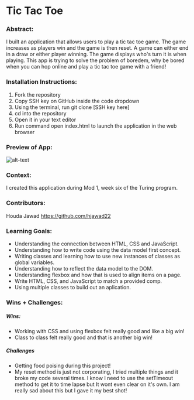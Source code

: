 # Tic Tac Toe

### Abstract:
I built an application that allows users to play a tic tac toe game. The game increases as players win and the game is then reset. A game can either end in a draw or either player winning. The game displays who's turn it is when playing. This app is trying to solve the problem of boredem, why be bored when you can hop online and play a tic tac toe game with a friend!

### Installation Instructions:
1. Fork the repository
2. Copy SSH key on GitHub inside the code dropdown
3. Using the terminal, run git clone [SSH key here]
4. cd into the repository
5. Open it in your text editor
6. Run command open index.html to launch the application in the web browser

### Preview of App:


![alt-text](https://media.giphy.com/media/GczwHIrWimntP5cZtS/giphy.gif
)

### Context:
I created this application during Mod 1, week six of the Turing program. 

### Contributors:

Houda Jawad 
https://github.com/hjawad22 

### Learning Goals:
- Understanding the connection between HTML, CSS and JavaScript.
- Understanding how to write code using the data model first concept.
- Writing classes and learning how to use new instances of classes as global variables.
- Understanding how to reflect the data model to the DOM.
- Understanding flexbox and how that is used to align items on a page. 
- Write HTML, CSS, and JavaScript to match a provided comp.
- Using multiple classes to build out an aplication. 

### Wins + Challenges:

##### Wins: 
- Working with CSS and using flexbox felt really good and like a big win!
- Class to class felt really good and that is another big win!

##### Challenges
- Getting food poising during this project!
- My reset method is just not corporating, I tried multiple things and it broke my code several times. I    know I need to use the setTimeout method to get it to time lapse but It wont even clear on it's own. I am really sad about this but I gave it my best shot!
